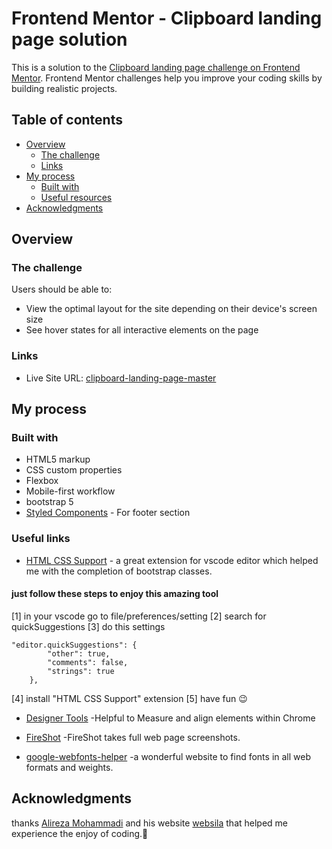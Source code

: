 # Frontend Mentor - Clipboard landing page solution

This is a solution to the [Clipboard landing page challenge on Frontend Mentor](https://www.frontendmentor.io/challenges/clipboard-landing-page-5cc9bccd6c4c91111378ecb9). Frontend Mentor challenges help you improve your coding skills by building realistic projects. 

## Table of contents

- [Overview](#overview)
  - [The challenge](#the-challenge)  
  - [Links](#links)
- [My process](#my-process)
  - [Built with](#built-with)  
  - [Useful resources](#useful-resources)
- [Acknowledgments](#acknowledgments)

## Overview

### The challenge

Users should be able to:

- View the optimal layout for the site depending on their device's screen size
- See hover states for all interactive elements on the page

### Links

- Live Site URL: [clipboard-landing-page-master](https://somaye-beiranvand.github.io/clipboard-landing-page-master/)

## My process

### Built with

- HTML5 markup
- CSS custom properties
- Flexbox
- Mobile-first workflow
- bootstrap 5
- [Styled Components](https://mdbootstrap.com/docs/standard/navigation/footer/) - For footer section


### Useful links

- [HTML CSS Support](https://marketplace.visualstudio.com/items?itemName=ecmel.vscode-html-css) - a great extension for vscode editor which helped me with the completion of bootstrap classes.

#### just follow these steps to enjoy this amazing tool
[1] in your vscode go to file/preferences/setting
[2] search for quickSuggestions
[3] do this settings
```
"editor.quickSuggestions": {
        "other": true,
        "comments": false,
        "strings": true
    },
```
[4] install "HTML CSS Support" extension
[5] have fun :wink:

- [Designer Tools](https://chrome.google.com/webstore/detail/designer-tools/jiiidpmjdakhbgkbdchmhmnfbdebfnhp) -Helpful to Measure and align elements within Chrome

- [FireShot](https://chrome.google.com/webstore/detail/take-webpage-screenshots/mcbpblocgmgfnpjjppndjkmgjaogfceg) -FireShot takes full web page screenshots.

- [google-webfonts-helper](https://google-webfonts-helper.herokuapp.com/fonts) -a wonderful website to find fonts in all web formats and weights.

## Acknowledgments

thanks [	Alireza Mohammadi](https://github.com/websila) and his website [websila](https://websila.ir/courses/front-end/) that helped me experience the enjoy of coding.:hibiscus: 


